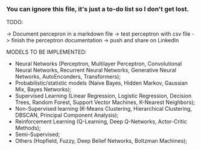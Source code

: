 ### You can ignore this file, it's just a to-do list so I don't get lost.

TODO:

-> Document percepron in a markdown file
-> test perceptron with csv file
-> finish the perceptron documentation
-> push and share on LinkedIn

MODELS TO BE IMPLEMENTED:

- Neural Networks (Perceptron, Multilayer Perceptron, Convolutional Neural Networks, Recurrent Neural Networks, Generative Neural Networks, AutoEnconders, Transformers);
- Probabilistic/statistic models (Naive Bayes, Hidden Markov, Gaussian Mix, Bayes Networks);
- Supervised Learning (Linear Regression, Logistic Regression, Decision Trees, Random Forest, Support Vector Machines, K-Nearest Neighbors);
- Non-Supervised learning (K-Means Clustering, Hierarchical Clustering, DBSCAN, Principal Component Analysis);
- Reinforcement Learning (Q-Learning, Deep Q-Networks, Actor-Critic Methods);
- Semi-Supervised;
- Others (Hopfield, Fuzzy, Deep Belief Networks, Boltzman Machines);